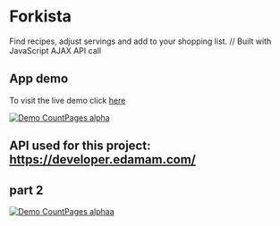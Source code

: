 # Forkista
Find recipes, adjust servings and add to your shopping list. // Built with JavaScript AJAX API call



## App demo

To visit the live demo click [here](https://diyarfaraj.github.io/Forkista)

[![Demo CountPages alpha](https://j.gifs.com/810jkg.gif)](https://www.youtube.com/watch?v=fiFcf1AfMow)


## API used for this project: https://developer.edamam.com/

## part 2


[![Demo CountPages alphaa](https://j.gifs.com/K1vJ0M.gif)](https://www.youtube.com/watch?v=he6nbLaoNs0)
